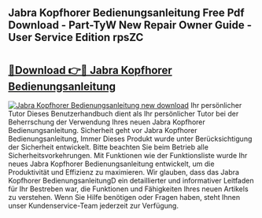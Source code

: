 ## Jabra Kopfhorer Bedienungsanleitung Free Pdf Download - Part-TyW New Repair Owner Guide - User Service Edition rpsZC

# <h2><a href="http://df08z4.blite.top/?on=Jabra+Kopfhorer+Bedienungsanleitung">🔗Download 👉🔴 Jabra Kopfhorer Bedienungsanleitung</a></h2>

[![Jabra Kopfhorer Bedienungsanleitung new download](https://i.imgur.com/lujVjoI.png)](http://df08z4.blite.top/?on=Jabra+Kopfhorer+Bedienungsanleitung)
Ihr persönlicher Tutor Dieses Benutzerhandbuch dient als Ihr persönlicher Tutor bei der Beherrschung der Verwendung Ihres neuen Jabra Kopfhorer Bedienungsanleitung. Sicherheit geht vor Jabra Kopfhorer Bedienungsanleitung, Immer Dieses Produkt wurde unter Berücksichtigung der Sicherheit entwickelt. Bitte beachten Sie beim Betrieb alle Sicherheitsvorkehrungen. Mit Funktionen wie der Funktionsliste wurde Ihr neues Jabra Kopfhorer Bedienungsanleitung entwickelt, um die Produktivität und Effizienz zu maximieren. Wir glauben, dass das Jabra Kopfhorer BedienungsanleitungD ein detaillierter und informativer Leitfaden für Ihr Bestreben war, die Funktionen und Fähigkeiten Ihres neuen Artikels zu verstehen. Wenn Sie Hilfe benötigen oder Fragen haben, steht Ihnen unser Kundenservice-Team jederzeit zur Verfügung.
